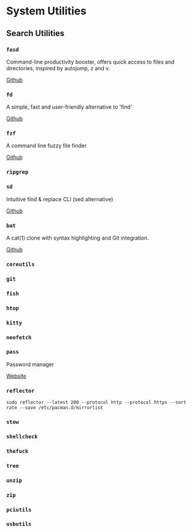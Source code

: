 # System Utilities

## Search Utilities
### `fasd`
Command-line productivity booster, offers quick access to files and directories, inspired by autojump, z and v. 

[Github](https://github.com/clvv/fasd)

### `fd`
A simple, fast and user-friendly alternative to 'find' 

[Github](https://github.com/sharkdp/fd)

### `fzf`
A command line fuzzy file finder

[Github](https://github.com/junegunn/fzf)

### `ripgrep`
### `sd`
Intuitive find & replace CLI (sed alternative) 

[Github](https://github.com/chmln/sd)

### `bat`
A cat(1) clone with syntax highlighting and Git integration.

[Github](https://github.com/sharkdp/bat)

### `coreutils`
### `git`
### `fish`
### `htop`
### `kitty`
### `neofetch`
### `pass`
Password manager

[Website](https://www.passwordstore.org/)

### `reflector`

`sudo reflector --latest 200 --protocol http --protocol https --sort rate --save /etc/pacman.d/mirrorlist`

### `stow`
### `shellcheck`

### `thefuck`

### `tree`

### `unzip`

### `zip`

### `pciutils` 
### `usbutils`

